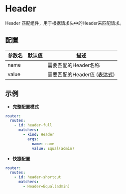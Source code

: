 # Header

Header 匹配组件，用于根据请求头中的Header来匹配请求。

## 配置

| 参数名   | 默认值 | 描述                                  |
|-------|-----|-------------------------------------|
| name  |     | 需要匹配的Header名称                       |
| value |     | 需要匹配的Header值 ([表达式](expression.md)) |

## 示例

- **完整配置模式**

```yaml
router:
  routes:
    - id: header-full
      matchers:
        - kind: Header
          args:
            name: name
            value: Equal(admin)
```

- **快捷配置**

```yaml
router:
  routes:
    - id: header-shortcut
      matchers:
        - Header=Equal(admin)
```